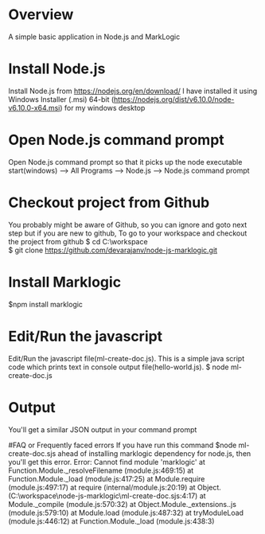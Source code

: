 # Overview
A simple basic application in Node.js and MarkLogic

# Install Node.js 
Install Node.js from https://nodejs.org/en/download/ 
I have installed it using Windows Installer (.msi) 64-bit (https://nodejs.org/dist/v6.10.0/node-v6.10.0-x64.msi) for my windows desktop

# Open Node.js command prompt 
Open Node.js command prompt so that it picks up the node executable
start(windows) --> All Programs --> Node.js --> Node.js command prompt

# Checkout project from Github
You probably might be aware of Github, so you can ignore and goto next step
but if you are new to github,
To go to your workspace and checkout the project from github
$ cd C:\workspace\
$ git clone  https://github.com/devarajanv/node-js-marklogic.git

# Install Marklogic
$npm install marklogic

# Edit/Run the javascript 
Edit/Run the javascript file(ml-create-doc.js). This is a simple java script code which prints text in console output file(hello-world.js). 
$ node ml-create-doc.js

# Output
You'll get a similar JSON output in your command prompt

#FAQ or Frequently faced errors
If you have run this command $node ml-create-doc.sjs ahead of installing marklogic dependency for node.js, then you'll get this error.
Error: Cannot find module 'marklogic'
    at Function.Module._resolveFilename (module.js:469:15)
    at Function.Module._load (module.js:417:25)
    at Module.require (module.js:497:17)
    at require (internal/module.js:20:19)
    at Object.<anonymous> (C:\workspace\node-js-marklogic\ml-create-doc.sjs:4:17)
    at Module._compile (module.js:570:32)
    at Object.Module._extensions..js (module.js:579:10)
    at Module.load (module.js:487:32)
    at tryModuleLoad (module.js:446:12)
    at Function.Module._load (module.js:438:3)


